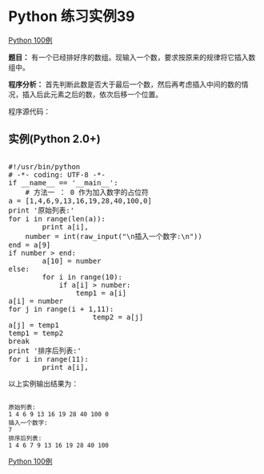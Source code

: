 Python 练习实例39
=============

 [Python 100例](python-100-examples.md)


 **题目：** 有一个已经排好序的数组。现输入一个数，要求按原来的规律将它插入数组中。

 **程序分析：** 首先判断此数是否大于最后一个数，然后再考虑插入中间的数的情况，插入后此元素之后的数，依次后移一个位置。 

 程序源代码：

  实例(Python 2.0+)
---------------

 <pre>

#!/usr/bin/python
# -*- coding: UTF-8 -*-
if __name__ == '__main__':
    # 方法一 ： 0 作为加入数字的占位符
a = [1,4,6,9,13,16,19,28,40,100,0]
print '原始列表:'
for i in range(len(a)):
        print a[i],
    number = int(raw_input("\n插入一个数字:\n"))
end = a[9]
if number > end:
        a[10] = number
else:
        for i in range(10):
            if a[i] > number:
                temp1 = a[i]
a[i] = number
for j in range(i + 1,11):
                    temp2 = a[j]
a[j] = temp1
temp1 = temp2
break
print '排序后列表:'
for i in range(11):
        print a[i],
</pre>

  以上实例输出结果为：


```

原始列表:
1 4 6 9 13 16 19 28 40 100 0
插入一个数字:
7
排序后列表:
1 4 6 7 9 13 16 19 28 40 100

```

[Python 100例](python-100-examples.md)
